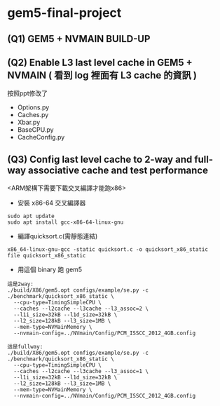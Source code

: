 # gem5-final-project

(Q1) GEM5 + NVMAIN BUILD-UP 
---
(Q2) Enable L3 last level cache in GEM5 + NVMAIN
( 看到 log 裡面有 L3 cache 的資訊 )
---
按照ppt修改了
- Options.py
- Caches.py
- Xbar.py
- BaseCPU.py
- CacheConfig.py

(Q3) Config last level cache to 2-way and full-way associative cache and test performance
---
<ARM架構下需要下載交叉編譯才能跑x86>
- 安裝 x86-64 交叉編譯器
```
sudo apt update
sudo apt install gcc-x86-64-linux-gnu
```
- 編譯quicksort.c(需靜態連結)
```
x86_64-linux-gnu-gcc -static quicksort.c -o quicksort_x86_static
file quicksort_x86_static
```
- 用這個 binary 跑 gem5
```
這是2way:
./build/X86/gem5.opt configs/example/se.py -c ./benchmark/quicksort_x86_static \
  --cpu-type=TimingSimpleCPU \
  --caches --l2cache --l3cache --l3_assoc=2 \
  --l1i_size=32kB --l1d_size=32kB \
  --l2_size=128kB --l3_size=1MB \
  --mem-type=NVMainMemory \
  --nvmain-config=../NVmain/Config/PCM_ISSCC_2012_4GB.config
```
```
這是fullway:
./build/X86/gem5.opt configs/example/se.py -c ./benchmark/quicksort_x86_static \
  --cpu-type=TimingSimpleCPU \
  --caches --l2cache --l3cache --l3_assoc=1 \
  --l1i_size=32kB --l1d_size=32kB \
  --l2_size=128kB --l3_size=1MB \
  --mem-type=NVMainMemory \
  --nvmain-config=../NVmain/Config/PCM_ISSCC_2012_4GB.config
```
